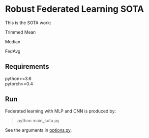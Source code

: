 # Robust Federated Learning SOTA

This is the SOTA work:

Trimmed Mean

Median

FedAvg

## Requirements
python>=3.6  
pytorch>=0.4

## Run

Federated learning with MLP and CNN is produced by:
> python main_sota.py

See the arguments in [options.py](utils/options.py). 
